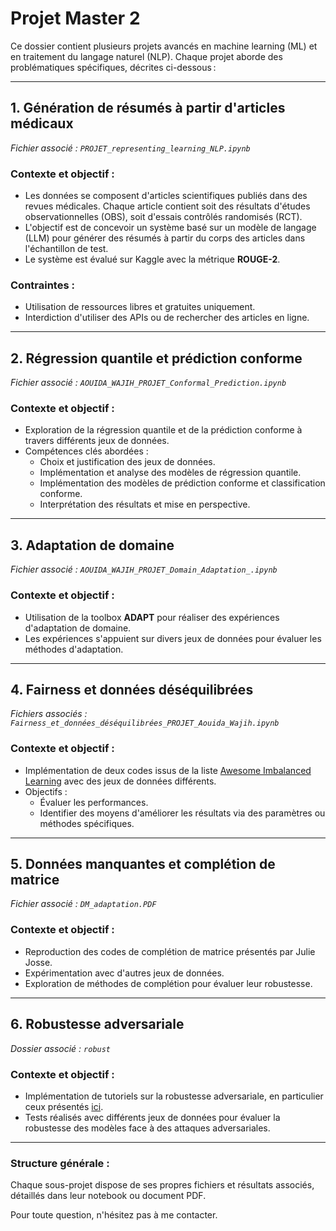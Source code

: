 # Projet Master 2

Ce dossier contient plusieurs projets avancés en machine learning (ML) et en traitement du langage naturel (NLP). Chaque projet aborde des problématiques spécifiques, décrites ci-dessous :

---

## 1. **Génération de résumés à partir d'articles médicaux**  
_Fichier associé : `PROJET_representing_learning_NLP.ipynb`_

### Contexte et objectif :
- Les données se composent d'articles scientifiques publiés dans des revues médicales. Chaque article contient soit des résultats d'études observationnelles (OBS), soit d'essais contrôlés randomisés (RCT).
- L'objectif est de concevoir un système basé sur un modèle de langage (LLM) pour générer des résumés à partir du corps des articles dans l'échantillon de test.
- Le système est évalué sur Kaggle avec la métrique **ROUGE-2**.

### Contraintes :
- Utilisation de ressources libres et gratuites uniquement.
- Interdiction d'utiliser des APIs ou de rechercher des articles en ligne.

---

## 2. **Régression quantile et prédiction conforme**  
_Fichier associé : `AOUIDA_WAJIH_PROJET_Conformal_Prediction.ipynb`_

### Contexte et objectif :
- Exploration de la régression quantile et de la prédiction conforme à travers différents jeux de données.
- Compétences clés abordées :
  - Choix et justification des jeux de données.
  - Implémentation et analyse des modèles de régression quantile.
  - Implémentation des modèles de prédiction conforme et classification conforme.
  - Interprétation des résultats et mise en perspective.

---

## 3. **Adaptation de domaine**  
_Fichier associé : `AOUIDA_WAJIH_PROJET_Domain_Adaptation_.ipynb`_

### Contexte et objectif :
- Utilisation de la toolbox **ADAPT** pour réaliser des expériences d'adaptation de domaine.
- Les expériences s'appuient sur divers jeux de données pour évaluer les méthodes d'adaptation.

---

## 4. **Fairness et données déséquilibrées**  
_Fichiers associés : `Fairness_et_données_déséquilibrées_PROJET_Aouida_Wajih.ipynb`_

### Contexte et objectif :
- Implémentation de deux codes issus de la liste [Awesome Imbalanced Learning](https://github.com/ZhiningLiu1998/awesome-imbalanced-learning) avec des jeux de données différents.
- Objectifs :
  - Évaluer les performances.
  - Identifier des moyens d'améliorer les résultats via des paramètres ou méthodes spécifiques.

---

## 5. **Données manquantes et complétion de matrice**  
_Fichier associé : `DM_adaptation.PDF`_

### Contexte et objectif :
- Reproduction des codes de complétion de matrice présentés par Julie Josse.
- Expérimentation avec d'autres jeux de données.
- Exploration de méthodes de complétion pour évaluer leur robustesse.

---

## 6. **Robustesse adversariale**  
_Dossier associé : `robust`_

### Contexte et objectif :
- Implémentation de tutoriels sur la robustesse adversariale, en particulier ceux présentés [ici](https://adversarial-ml-tutorial.org/).
- Tests réalisés avec différents jeux de données pour évaluer la robustesse des modèles face à des attaques adversariales.

---

### **Structure générale** :
Chaque sous-projet dispose de ses propres fichiers et résultats associés, détaillés dans leur notebook ou document PDF.

Pour toute question, n'hésitez pas à me contacter.
